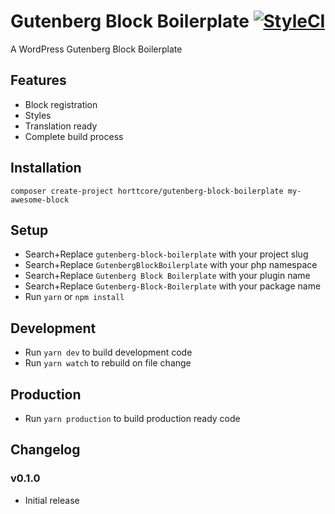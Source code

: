 # Gutenberg Block Boilerplate [![StyleCI](https://github.styleci.io/repos/153169154/shield?branch=master)](https://github.styleci.io/repos/153169154)

A WordPress Gutenberg Block Boilerplate

## Features

* Block registration
* Styles
* Translation ready
* Complete build process

## Installation

`composer create-project horttcore/gutenberg-block-boilerplate my-awesome-block`

## Setup

* Search+Replace `gutenberg-block-boilerplate` with your project slug
* Search+Replace `GutenbergBlockBoilerplate` with your php namespace
* Search+Replace `Gutenberg Block Boilerplate` with your plugin name
* Search+Replace `Gutenberg-Block-Boilerplate` with your package name
* Run `yarn` or `npm install`

## Development

* Run `yarn dev` to build development code
* Run `yarn watch` to rebuild on file change

## Production

* Run `yarn production` to build production ready code

## Changelog

### v0.1.0

* Initial release

